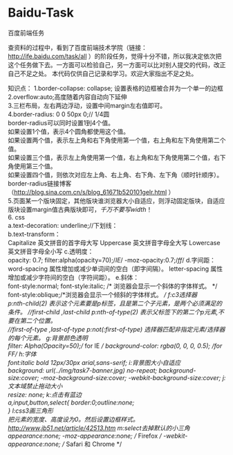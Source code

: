 # Baidu-Task
百度前端任务

查资料的过程中，看到了百度前端技术学院（链接：http://ife.baidu.com/task/all
）的阶段任务，觉得十分不错，所以我决定依次把这个任务做下去。一方面可以检验自己，另一方面可以比对别人提交的代码，改正自己不足之处。
本代码仅供自己记录和学习。欢迎大家指出不足之处。

知识点：
1.border-collapse: collapse; 设置表格的边框被合并为一个单一的边框<br/>
2.overflow:auto;高度随着内容自动向下延伸<br/>
3.三栏布局，左右两边浮动，设置中间margin左右值即可。<br/>
4.border-radius: 0 0 50px 0;//  1/4圆<br/>
border-radius可以同时设置1到4个值。<br/>
如果设置1个值，表示4个圆角都使用这个值。<br/>
如果设置两个值，表示左上角和右下角使用第一个值，右上角和左下角使用第二个值。<br/>
如果设置三个值，表示左上角使用第一个值，右上角和左下角使用第二个值，右下角使用第三个值。<br/>
如果设置四个值，则依次对应左上角、右上角、右下角、左下角（顺时针顺序）。<br/>
 border-radius链接博客<br/>
（http://blog.sina.com.cn/s/blog_61671b520101gelr.html
）<br/>
5.页面某一个版块固定，其他版块谁浏览器大小自适应，则浮动固定版块，自适应版块设置margin值古典版块即可，*千万不要写width*！<br/>
6.  css<br/>
a.text-decoration: underline;//下划线：<br/>
b.text-transform：<br/>
		Capitalize 英文拼音的首字母大写
		Uppercase 英文拼音字母全大写
		Lowercase 英文拼音字母全小写
c.透明度：<br/>
	opacity: 0.7;
	filter:alpha(opacity=70);/*IE*/
	-moz-opacity:0.7;/*ff*/
d.字间距：<br/>
	word-spacing 属性增加或减少单词间的空白（即字间隔）。
	letter-spacing 属性增加或减少字符间的空白（字符间距）。
e.斜体：<br/>
	font-style:normal;
	font-style:italic; /* 浏览器会显示一个斜体的字体样式。 */
	font-style:oblique;/*浏览器会显示一个倾斜的字体样式。 */
f:c3选择器<br/>
	p:nth-child(2)   表示这个元素要是p标签，且是第二个子元素，是两个必须满足的条件。
	                 //first-child ,last-child
	p:nth-of-type(2) 表示父标签下的第二个p元素,不要在第二个位置。     
				     //first-of-type ,last-of-type
	p:not(:first-of-type)  选择器匹配非指定元素/选择器的每个元素。
g:背景颜色透明<br/>
	filter: Alpha(Opacity=50);/* for IE */
    background-color: rgba(0, 0, 0, 0.5); /*for FF*/
h:字体<br/>
	font:italic bold 12px/30px arial,sans-serif;
i:背景图大小自适应<br/>
	background: url(../img/task7-banner.jpg) no-repeat;
	background-size:cover;
	-moz-background-size:cover;
	-webkit-background-size:cover;
j:文本域禁止拖动大小<br/>
	resize: none;
k:点击有蓝边<br/>
	a,input,button,select{
		border:0;outline:none;		
	}
l:css3画三角形<br/>
	把元素的宽度、高度设为0。然后设置边框样式。
	http://www.jb51.net/article/42513.htm
m:select去掉默认的小三角<br/>
	appearance:none;
	-moz-appearance:none; /* Firefox */
	-webkit-appearance:none; /* Safari 和 Chrome */
